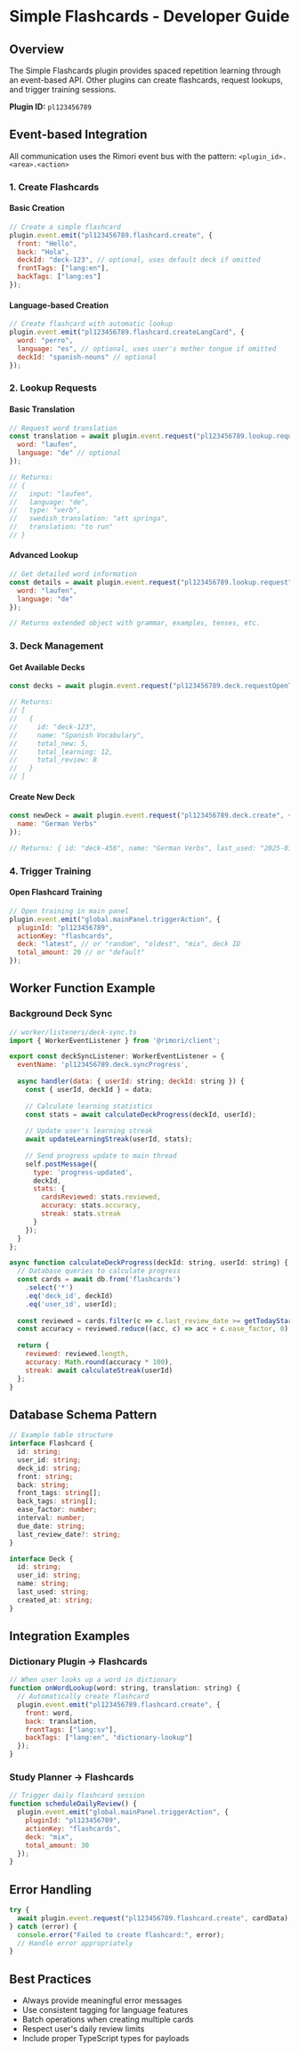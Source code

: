# Simple Flashcards - Developer Guide

## Overview

The Simple Flashcards plugin provides spaced repetition learning through an event-based API. Other plugins can create flashcards, request lookups, and trigger training sessions.

**Plugin ID:** `pl123456789`

## Event-based Integration

All communication uses the Rimori event bus with the pattern: `<plugin_id>.<area>.<action>`

### 1. Create Flashcards

#### Basic Creation
```javascript
// Create a simple flashcard
plugin.event.emit("pl123456789.flashcard.create", {
  front: "Hello",
  back: "Hola", 
  deckId: "deck-123", // optional, uses default deck if omitted
  frontTags: ["lang:en"],
  backTags: ["lang:es"]
});
```

#### Language-based Creation
```javascript
// Create flashcard with automatic lookup
plugin.event.emit("pl123456789.flashcard.createLangCard", {
  word: "perro",
  language: "es", // optional, uses user's mother tongue if omitted
  deckId: "spanish-nouns" // optional
});
```

### 2. Lookup Requests

#### Basic Translation
```javascript
// Request word translation
const translation = await plugin.event.request("pl123456789.lookup.requestBasic", {
  word: "laufen",
  language: "de" // optional
});

// Returns:
// {
//   input: "laufen",
//   language: "de", 
//   type: "verb",
//   swedish_translation: "att springa",
//   translation: "to run"
// }
```

#### Advanced Lookup
```javascript
// Get detailed word information
const details = await plugin.event.request("pl123456789.lookup.request", {
  word: "laufen",
  language: "de"
});

// Returns extended object with grammar, examples, tenses, etc.
```

### 3. Deck Management

#### Get Available Decks
```javascript
const decks = await plugin.event.request("pl123456789.deck.requestOpenToday");

// Returns:
// [
//   {
//     id: "deck-123",
//     name: "Spanish Vocabulary", 
//     total_new: 5,
//     total_learning: 12,
//     total_review: 8
//   }
// ]
```

#### Create New Deck
```javascript
const newDeck = await plugin.event.request("pl123456789.deck.create", {
  name: "German Verbs"
});

// Returns: { id: "deck-456", name: "German Verbs", last_used: "2025-01-06T..." }
```

### 4. Trigger Training

#### Open Flashcard Training
```javascript
// Open training in main panel
plugin.event.emit("global.mainPanel.triggerAction", {
  pluginId: "pl123456789",
  actionKey: "flashcards",
  deck: "latest", // or "random", "oldest", "mix", deck ID
  total_amount: 20 // or "default"
});
```

## Worker Function Example

### Background Deck Sync
```javascript
// worker/listeners/deck-sync.ts
import { WorkerEventListener } from '@rimori/client';

export const deckSyncListener: WorkerEventListener = {
  eventName: 'pl123456789.deck.syncProgress',
  
  async handler(data: { userId: string; deckId: string }) {
    const { userId, deckId } = data;
    
    // Calculate learning statistics
    const stats = await calculateDeckProgress(deckId, userId);
    
    // Update user's learning streak
    await updateLearningStreak(userId, stats);
    
    // Send progress update to main thread
    self.postMessage({
      type: 'progress-updated',
      deckId,
      stats: {
        cardsReviewed: stats.reviewed,
        accuracy: stats.accuracy,
        streak: stats.streak
      }
    });
  }
};

async function calculateDeckProgress(deckId: string, userId: string) {
  // Database queries to calculate progress
  const cards = await db.from('flashcards')
    .select('*')
    .eq('deck_id', deckId)
    .eq('user_id', userId);
    
  const reviewed = cards.filter(c => c.last_review_date >= getTodayStart());
  const accuracy = reviewed.reduce((acc, c) => acc + c.ease_factor, 0) / reviewed.length;
  
  return {
    reviewed: reviewed.length,
    accuracy: Math.round(accuracy * 100),
    streak: await calculateStreak(userId)
  };
}
```

## Database Schema Pattern

```typescript
// Example table structure
interface Flashcard {
  id: string;
  user_id: string;
  deck_id: string;
  front: string;
  back: string;
  front_tags: string[];
  back_tags: string[];
  ease_factor: number;
  interval: number;
  due_date: string;
  last_review_date?: string;
}

interface Deck {
  id: string;
  user_id: string;
  name: string;
  last_used: string;
  created_at: string;
}
```

## Integration Examples

### Dictionary Plugin → Flashcards
```javascript
// When user looks up a word in dictionary
function onWordLookup(word: string, translation: string) {
  // Automatically create flashcard
  plugin.event.emit("pl123456789.flashcard.create", {
    front: word,
    back: translation,
    frontTags: ["lang:sv"],
    backTags: ["lang:en", "dictionary-lookup"]
  });
}
```

### Study Planner → Flashcards  
```javascript
// Trigger daily flashcard session
function scheduleDailyReview() {
  plugin.event.emit("global.mainPanel.triggerAction", {
    pluginId: "pl123456789", 
    actionKey: "flashcards",
    deck: "mix",
    total_amount: 30
  });
}
```

## Error Handling

```javascript
try {
  await plugin.event.request("pl123456789.flashcard.create", cardData);
} catch (error) {
  console.error("Failed to create flashcard:", error);
  // Handle error appropriately
}
```

## Best Practices

- Always provide meaningful error messages
- Use consistent tagging for language features
- Batch operations when creating multiple cards
- Respect user's daily review limits
- Include proper TypeScript types for payloads
